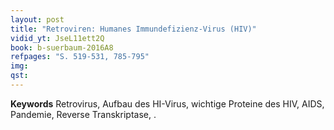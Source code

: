 ```yaml
---
layout: post 
title: "Retroviren: Humanes Immundefizienz-Virus (HIV)"
vidid_yt: JseL11ett2Q
book: b-suerbaum-2016A8
refpages: "S. 519-531, 785-795"
img:
qst:
---
```

**Keywords** Retrovirus, Aufbau des HI-Virus, wichtige Proteine des HIV, AIDS, Pandemie, Reverse Transkriptase, .

